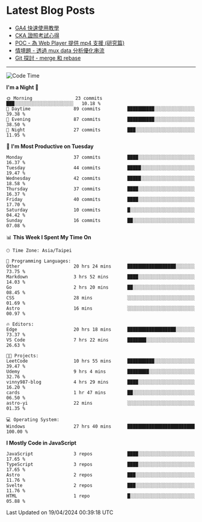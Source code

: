 # Latest Blog Posts
<!-- BLOG-POST-LIST:START -->
- [GA4 快速使用教學](https://blog.vinny987.xyz/blog/2024/quick-guide-to-using-ga4/)
- [CKA 證照考試心得](https://blog.vinny987.xyz/blog/2024/my-experience-taking-the-cka-certification-exam/)
- [POC - 為 Web Player 提供 mp4 支援 &lpar;研究篇&rpar;](https://blog.vinny987.xyz/blog/2024/poc-how-to-provide-mp4-support-for-a-web-player-research/)
- [情境題 - 透過 mux data 分析優化串流](https://blog.vinny987.xyz/blog/2024/case-study-optimizing-streaming-through-mux-data-analysis/)
- [Git 探討 - merge 和 rebase](https://blog.vinny987.xyz/blog/2024/exploring-git-merge-and-rebase/)
<!-- BLOG-POST-LIST:END -->

---

<!--START_SECTION:waka-->
![Code Time](http://img.shields.io/badge/Code%20Time-53%20hrs%2025%20mins-blue)

**I'm a Night 🦉** 

```text
🌞 Morning                23 commits          ███░░░░░░░░░░░░░░░░░░░░░░   10.18 % 
🌆 Daytime                89 commits          ██████████░░░░░░░░░░░░░░░   39.38 % 
🌃 Evening                87 commits          ██████████░░░░░░░░░░░░░░░   38.50 % 
🌙 Night                  27 commits          ███░░░░░░░░░░░░░░░░░░░░░░   11.95 % 
```
📅 **I'm Most Productive on Tuesday** 

```text
Monday                   37 commits          ████░░░░░░░░░░░░░░░░░░░░░   16.37 % 
Tuesday                  44 commits          █████░░░░░░░░░░░░░░░░░░░░   19.47 % 
Wednesday                42 commits          █████░░░░░░░░░░░░░░░░░░░░   18.58 % 
Thursday                 37 commits          ████░░░░░░░░░░░░░░░░░░░░░   16.37 % 
Friday                   40 commits          ████░░░░░░░░░░░░░░░░░░░░░   17.70 % 
Saturday                 10 commits          █░░░░░░░░░░░░░░░░░░░░░░░░   04.42 % 
Sunday                   16 commits          ██░░░░░░░░░░░░░░░░░░░░░░░   07.08 % 
```


📊 **This Week I Spent My Time On** 

```text
🕑︎ Time Zone: Asia/Taipei

💬 Programming Languages: 
Other                    20 hrs 24 mins      ██████████████████░░░░░░░   73.75 % 
Markdown                 3 hrs 52 mins       ████░░░░░░░░░░░░░░░░░░░░░   14.03 % 
Go                       2 hrs 20 mins       ██░░░░░░░░░░░░░░░░░░░░░░░   08.45 % 
CSS                      28 mins             ░░░░░░░░░░░░░░░░░░░░░░░░░   01.69 % 
Astro                    16 mins             ░░░░░░░░░░░░░░░░░░░░░░░░░   00.97 % 

🔥 Editors: 
Edge                     20 hrs 18 mins      ██████████████████░░░░░░░   73.37 % 
VS Code                  7 hrs 22 mins       ███████░░░░░░░░░░░░░░░░░░   26.63 % 

🐱‍💻 Projects: 
LeetCode                 10 hrs 55 mins      ██████████░░░░░░░░░░░░░░░   39.47 % 
Udemy                    9 hrs 4 mins        ████████░░░░░░░░░░░░░░░░░   32.76 % 
vinny987-blog            4 hrs 29 mins       ████░░░░░░░░░░░░░░░░░░░░░   16.20 % 
cards                    1 hr 47 mins        ██░░░░░░░░░░░░░░░░░░░░░░░   06.50 % 
astro-yi                 22 mins             ░░░░░░░░░░░░░░░░░░░░░░░░░   01.35 % 

💻 Operating System: 
Windows                  27 hrs 40 mins      █████████████████████████   100.00 % 
```

**I Mostly Code in JavaScript** 

```text
JavaScript               3 repos             ████░░░░░░░░░░░░░░░░░░░░░   17.65 % 
TypeScript               3 repos             ████░░░░░░░░░░░░░░░░░░░░░   17.65 % 
Astro                    2 repos             ███░░░░░░░░░░░░░░░░░░░░░░   11.76 % 
Svelte                   2 repos             ███░░░░░░░░░░░░░░░░░░░░░░   11.76 % 
HTML                     1 repo              █░░░░░░░░░░░░░░░░░░░░░░░░   05.88 % 
```




 Last Updated on 19/04/2024 00:39:18 UTC
<!--END_SECTION:waka-->

<!--
**vincent97277/vincent97277** is a ✨ _special_ ✨ repository because its `README.md` (this file) appears on your GitHub profile.

Here are some ideas to get you started:

- 🔭 I’m currently working on ...
- 🌱 I’m currently learning ...
- 👯 I’m looking to collaborate on ...
- 🤔 I’m looking for help with ...
- 💬 Ask me about ...
- 📫 How to reach me: ...
- 😄 Pronouns: ...
- ⚡ Fun fact: ...
-->
